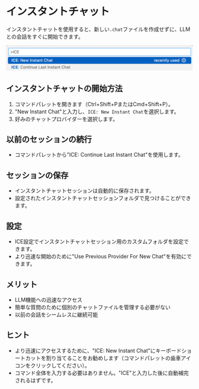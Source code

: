 # インスタントチャット

インスタントチャットを使用すると、新しい`.chat`ファイルを作成せずに、LLMとの会話をすぐに開始できます。

![ICE インスタントチャット](../images/instantchat.png)

## インスタントチャットの開始方法

1. コマンドパレットを開きます（Ctrl+Shift+PまたはCmd+Shift+P）。
2. "New Instant Chat"と入力し、`ICE: New Instant Chat`を選択します。
3. 好みのチャットプロバイダーを選択します。

## 以前のセッションの続行

- コマンドパレットから"ICE: Continue Last Instant Chat"を使用します。

## セッションの保存

- インスタントチャットセッションは自動的に保存されます。
- 設定されたインスタントチャットセッションフォルダで見つけることができます。

## 設定

- ICE設定でインスタントチャットセッション用のカスタムフォルダを設定できます。
- より迅速な開始のために"Use Previous Provider For New Chat"を有効にできます。

## メリット

- LLM機能への迅速なアクセス
- 簡単な質問のために個別のチャットファイルを管理する必要がない
- 以前の会話をシームレスに継続可能

## ヒント

- より迅速にアクセスするために、"ICE: New Instant Chat"にキーボードショートカットを割り当てることをお勧めします（コマンドパレットの歯車アイコンをクリックしてください）。
- コマンド全体を入力する必要はありません。"ICE"と入力した後に自動補完されるはずです。
